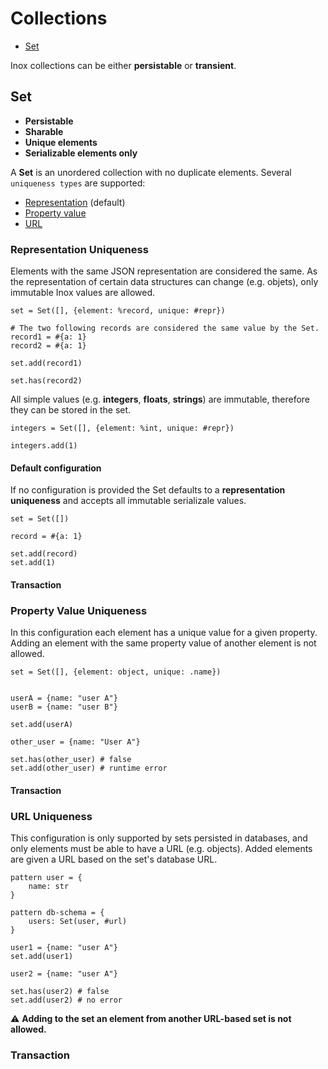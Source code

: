 # Collections

- [Set](#set)


Inox collections can be either **persistable** or **transient**.

## Set

- **Persistable**
- **Sharable**
- **Unique elements**
- **Serializable elements only**


A **Set** is an unordered collection with no duplicate elements.
Several `uniqueness types` are supported:
- [Representation](#representation-uniqueness) (default)
- [Property value](#property-value-uniqueness)
- [URL](#url-uniqueness)


### Representation Uniqueness

Elements with the same JSON representation are considered the same.
As the representation of certain data structures can change (e.g. objets), 
only immutable Inox values are allowed.

```
set = Set([], {element: %record, unique: #repr})

# The two following records are considered the same value by the Set.
record1 = #{a: 1}
record2 = #{a: 1}

set.add(record1)

set.has(record2)
```

All simple values (e.g. **integers**, **floats**, **strings**) are immutable, 
therefore they can be stored in the set.

```
integers = Set([], {element: %int, unique: #repr})

integers.add(1)
```

#### Default configuration

If no configuration is provided the Set defaults to a **representation uniqueness**
and accepts all immutable serializale values. 

```
set = Set([])

record = #{a: 1}

set.add(record)
set.add(1)
```

#### Transaction

### Property Value Uniqueness

In this configuration each element has a unique value for a given property.
Adding an element with the same property value of another element is not allowed.

```
set = Set([], {element: object, unique: .name})


userA = {name: "user A"}
userB = {name: "user B"}

set.add(userA)

other_user = {name: "User A"}

set.has(other_user) # false
set.add(other_user) # runtime error
```

#### Transaction


### URL Uniqueness

This configuration is only supported by sets persisted in databases, and only elements must be able to have a URL (e.g. objects).
Added elements are given a URL based on the set's database URL.

```
pattern user = {
    name: str
}

pattern db-schema = {
    users: Set(user, #url)
}

user1 = {name: "user A"}
set.add(user1)

user2 = {name: "user A"}

set.has(user2) # false
set.add(user2) # no error
```

⚠️ **Adding to the set an element from another URL-based set is not allowed.**

### Transaction